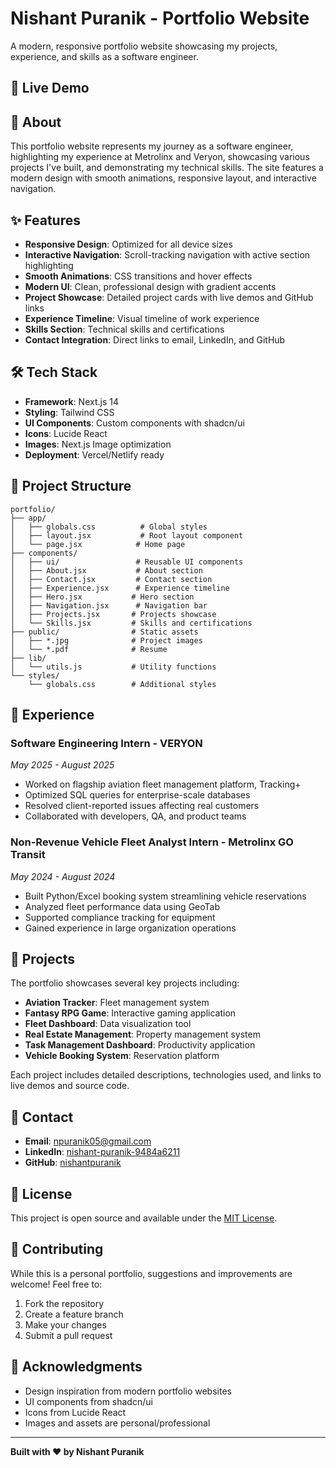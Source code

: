 # Nishant Puranik - Portfolio Website

A modern, responsive portfolio website showcasing my projects, experience, and skills as a software engineer.

## 🚀 Live Demo



## 🎯 About

This portfolio website represents my journey as a software engineer, highlighting my experience at Metrolinx and Veryon, showcasing various projects I've built, and demonstrating my technical skills. The site features a modern design with smooth animations, responsive layout, and interactive navigation.

## ✨ Features

- **Responsive Design**: Optimized for all device sizes
- **Interactive Navigation**: Scroll-tracking navigation with active section highlighting
- **Smooth Animations**: CSS transitions and hover effects
- **Modern UI**: Clean, professional design with gradient accents
- **Project Showcase**: Detailed project cards with live demos and GitHub links
- **Experience Timeline**: Visual timeline of work experience
- **Skills Section**: Technical skills and certifications
- **Contact Integration**: Direct links to email, LinkedIn, and GitHub

## 🛠️ Tech Stack

- **Framework**: Next.js 14
- **Styling**: Tailwind CSS
- **UI Components**: Custom components with shadcn/ui
- **Icons**: Lucide React
- **Images**: Next.js Image optimization
- **Deployment**: Vercel/Netlify ready

## 📁 Project Structure

```
portfolio/
├── app/
│   ├── globals.css          # Global styles
│   ├── layout.jsx           # Root layout component
│   └── page.jsx            # Home page
├── components/
│   ├── ui/                 # Reusable UI components
│   ├── About.jsx           # About section
│   ├── Contact.jsx         # Contact section
│   ├── Experience.jsx      # Experience timeline
│   ├── Hero.jsx           # Hero section
│   ├── Navigation.jsx      # Navigation bar
│   ├── Projects.jsx       # Projects showcase
│   └── Skills.jsx         # Skills and certifications
├── public/                # Static assets
│   ├── *.jpg              # Project images
│   └── *.pdf              # Resume
├── lib/
│   └── utils.js           # Utility functions
└── styles/
    └── globals.css        # Additional styles
```

## 💼 Experience

### Software Engineering Intern - VERYON
*May 2025 - August 2025*

- Worked on flagship aviation fleet management platform, Tracking+
- Optimized SQL queries for enterprise-scale databases
- Resolved client-reported issues affecting real customers
- Collaborated with developers, QA, and product teams

### Non-Revenue Vehicle Fleet Analyst Intern - Metrolinx GO Transit
*May 2024 - August 2024*

- Built Python/Excel booking system streamlining vehicle reservations
- Analyzed fleet performance data using GeoTab
- Supported compliance tracking for equipment
- Gained experience in large organization operations

## 🎨 Projects

The portfolio showcases several key projects including:

- **Aviation Tracker**: Fleet management system
- **Fantasy RPG Game**: Interactive gaming application
- **Fleet Dashboard**: Data visualization tool
- **Real Estate Management**: Property management system
- **Task Management Dashboard**: Productivity application
- **Vehicle Booking System**: Reservation platform

Each project includes detailed descriptions, technologies used, and links to live demos and source code.

## 📧 Contact

- **Email**: [npuranik05@gmail.com](mailto:npuranik05@gmail.com)
- **LinkedIn**: [nishant-puranik-9484a6211](https://www.linkedin.com/in/nishant-puranik-9484a6211/)
- **GitHub**: [nishantpuranik](https://github.com/nishantpuranik)

## 📄 License

This project is open source and available under the [MIT License](LICENSE).

## 🤝 Contributing

While this is a personal portfolio, suggestions and improvements are welcome! Feel free to:

1. Fork the repository
2. Create a feature branch
3. Make your changes
4. Submit a pull request

## 🙏 Acknowledgments

- Design inspiration from modern portfolio websites
- UI components from shadcn/ui
- Icons from Lucide React
- Images and assets are personal/professional

---

**Built with ❤️ by Nishant Puranik**
